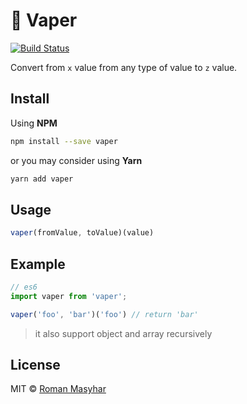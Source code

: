 # 💨 Vaper
 [![Build Status](https://travis-ci.org/rohmanhm/vaper.svg?branch=master)](https://travis-ci.org/rohmanhm/vaper)

Convert from `x` value from any type of value to `z` value.

## Install
Using **NPM**
```bash
npm install --save vaper
```
or you may consider using **Yarn**
```bash
yarn add vaper
```

## Usage
```javascript
vaper(fromValue, toValue)(value)
```

## Example
```javascript
// es6
import vaper from 'vaper';

vaper('foo', 'bar')('foo') // return 'bar'
```

> it also support object and array recursively

## License
MIT © [Roman Masyhar](https://github.com/rohmanhm)